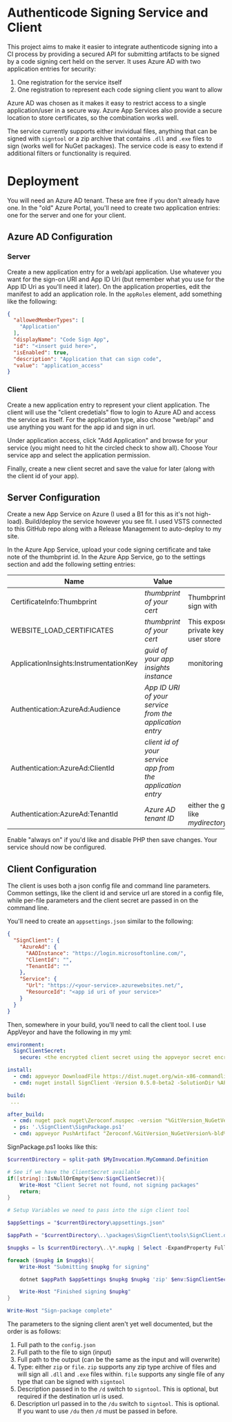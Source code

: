 # Authenticode Signing Service and Client

This project aims to make it easier to integrate authenticode signing into a CI process by providing a secured API
for submitting artifacts to be signed by a code signing cert held on the server. It uses Azure AD with two application
entries for security:

1. One registration for the service itself
2. One registration to represent each code signing client you want to allow

Azure AD was chosen as it makes it easy to restrict access to a single application/user in a secure way. Azure App Services 
also provide a secure location to store certificates, so the combination works well.

The service currently supports either invividual files, anything that can be signed with `signtool` or a zip archive
that contains `.dll` and `.exe` files to sign (works well for NuGet packages). The service code is easy to extend if
additional filters or functionality is required.


# Deployment

You will need an Azure AD tenant. These are free if you don't already have one. In the "old" Azure Portal, you'll need to
create two application entries: one for the server and one for your client.

## Azure AD Configuration
### Server
Create a new application entry for a web/api application. Use whatever you want for the sign-on URI and App ID Uri (but remember
what you use for the App ID Uri as you'll need it later). On the application properties, edit the manifest to add an application role. 
In the `appRoles` element, add something like the following:

```json
{
  "allowedMemberTypes": [
    "Application"
  ],
  "displayName": "Code Sign App",
  "id": "<insert guid here>",
  "isEnabled": true,
  "description": "Application that can sign code",
  "value": "application_access"
}
```

### Client
Create a new application entry to represent your client application. The client will use the "client credetials" flow to login to Azure AD
and access the service as itself. For the application type, also choose "web/api" and use anything you want for the app id and sign in url.

Under application access, click "Add Application" and browse for your service (you might need to hit the circled check to show all). Choose
Your service app and select the application permission.

Finally, create a new client secret and save the value for later (along with the client id of your app).

## Server Configuration
Create a new App Service on Azure (I used a B1 for this as it's not high-load). Build/deploy the service however you see fit. I used VSTS
connected to this GitHub repo along with a Release Management to auto-deploy to my site.

In the Azure App Service, upload your code signing certificate and take note of the thumbprint id. In the Azure App Service,
go to the settings section and add the following setting entries:


| Name | Value | Notes |
|-------|------| ------ |
| CertificateInfo:Thumbprint | *thumbprint of your cert* | Thumbprint of the cert to sign with |
| WEBSITE_LOAD_CERTIFICATES | *thumbprint of your cert* | This exposes the cert's private key to your app in the user store |
| ApplicationInsights:InstrumentationKey | *guid of your app insights instance* | monitoring |
| Authentication:AzureAd:Audience | *App ID URI of your service from the application entry* |
| Authentication:AzureAd:ClientId | *client id of your service app from the application entry* |
| Authentication:AzureAd:TenantId | *Azure AD tenant ID* | either the guid or the name like *mydirectory.onmicrosoft.com* |

Enable "always on" if you'd like and disable PHP then save changes. Your service should now be configured.

## Client Configuration
The client is uses both a json config file and command line parameters. Common settings, like the client id and service url are stored in a config file, while per-file parameters and the client secret are passed in on the command line.

You'll need to create an `appsettings.json` similar to the following:

```json
{
  "SignClient": {
    "AzureAd": {
      "AADInstance": "https://login.microsoftonline.com/",
      "ClientId": "",
      "TenantId": ""
    },
    "Service": {
      "Url": "https://<your-service>.azurewebsites.net/",
      "ResourceId": "<app id uri of your service>"
    }
  }
}
```

Then, somewhere in your build, you'll need to call the client tool. I use AppVeyor and have the following in my yml:

```yml
environment:
  SignClientSecret:
    secure: <the encrypted client secret using the appveyor secret encryption tool>

install: 
  - cmd: appveyor DownloadFile https://dist.nuget.org/win-x86-commandline/v3.5.0-rc1/NuGet.exe
  - cmd: nuget install SignClient -Version 0.5.0-beta2 -SolutionDir %APPVEYOR_BUILD_FOLDER% -Verbosity quiet -ExcludeVersion -pre

build: 
 ...

after_build:
  - cmd: nuget pack nuget\Zeroconf.nuspec -version "%GitVersion_NuGetVersion%-bld%GitVersion_BuildMetaDataPadded%" -prop "target=%CONFIGURATION%" -NoPackageAnalysis
  - ps: '.\SignClient\SignPackage.ps1'
  - cmd: appveyor PushArtifact "Zeroconf.%GitVersion_NuGetVersion%-bld%GitVersion_BuildMetaDataPadded%.nupkg"  

```

SignPackage.ps1 looks like this:

```powershell
$currentDirectory = split-path $MyInvocation.MyCommand.Definition

# See if we have the ClientSecret available
if([string]::IsNullOrEmpty($env:SignClientSecret)){
	Write-Host "Client Secret not found, not signing packages"
	return;
}

# Setup Variables we need to pass into the sign client tool

$appSettings = "$currentDirectory\appsettings.json"

$appPath = "$currentDirectory\..\packages\SignClient\tools\SignClient.dll"

$nupgks = ls $currentDirectory\..\*.nupkg | Select -ExpandProperty FullName

foreach ($nupkg in $nupgks){
	Write-Host "Submitting $nupkg for signing"

	dotnet $appPath $appSettings $nupkg $nupkg 'zip' $env:SignClientSecret 'Zeroconf' 'https://github.com/onovotny/zeroconf' 

	Write-Host "Finished signing $nupkg"
}

Write-Host "Sign-package complete"
```

The parameters to the signing client aren't yet well documented, but the order is as follows:

1. Full path to the `config.json`
2. Full path to the file to sign (input)
3. Full path to the output (can be the same as the input and will overwrite)
4. Type: either `zip` or `file`. `zip` supports any zip type archive of files and will sign all `.dll` and `.exe` files within. `file` supports any single file of any type that can be signed with `signtool`
5. Description passed in to the `/d` switch to `signtool`. This is optional, but required if the destination url is used.
6. Description url passed in to the `/du` switch to `signtool`. This is optional. If you want to use `/du` then `/d` must be passed in before.
